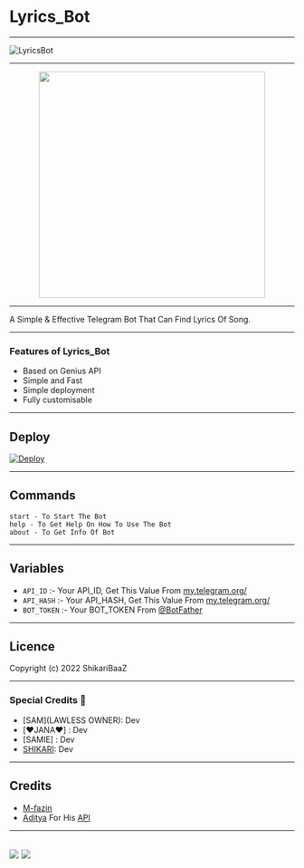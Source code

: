 # Lyrics_Bot
---
![LyricsBot](https://divrk.pages.dev/img/lyricsbot.png)

---
<p align="center"><a href="https://t.me/ShikariSupportNetwork"><img src="https://telegra.ph/file/a843bbcc348fa3321229c.jpg" width="400"></a></p>

---

A Simple & Effective Telegram Bot That Can Find Lyrics Of Song.

---
### Features of Lyrics_Bot

- Based on Genius API 
- Simple and Fast 
- Simple deployment
- Fully customisable

---

## Deploy

[![Deploy](https://www.herokucdn.com/deploy/button.svg)](https://heroku.com/deploy?template=https://github.com/ShikariBaaZ/Lyrics_Bot)

---

## Commands

```
start - To Start The Bot
help - To Get Help On How To Use The Bot
about - To Get Info Of Bot

```
---

## Variables

- `API_ID` :- Your API_ID, Get This Value From [my.telegram.org/](https://my.telegram.org/)
- `API_HASH` :- Your API_HASH, Get This Value From [my.telegram.org/](https://my.telegram.org/)
- `BOT_TOKEN` :- Your BOT_TOKEN From [@BotFather](https://telegram.me/BotFather)

---

## Licence

Copyright (c) 2022 ShikariBaaZ

---
### Special Credits 💖
- [SAM](LAWLESS OWNER): Dev
- [❤️JANA❤️] : Dev
- [SAMIE] : Dev
- [SHIKARI](https://github.com/ShikariBaaZ): Dev

---
## Credits

- [M-fazin](https://github.com/M-fazin)
- [Aditya](https://github.com/xditya) For His [API](https://apis.xditya.me/lyrics?song=)

---
<a href="https://telegram.dog/Lawless_Updates"><img src="https://img.shields.io/badge/Telegram-Channel-blue.svg?logo=telegram"></a>
<a href="https://telegram.dog/ShikariSupportNetwork"><img src="https://img.shields.io/badge/Telegram-Group-blue.svg?logo=telegram"></a>
---

